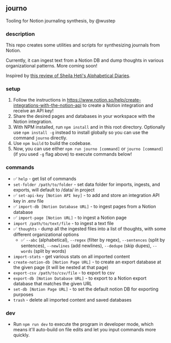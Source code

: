 ## journo
Tooling for Notion journaling synthesis, by @wustep

### description
This repo creates some utilities and scripts for synthesizing journals from Notion.

Currently, it can ingest text from a Notion DB and dump thoughts in various organizational patterns. More coming soon!

Inspired by [this review of Sheila Heti's Alphabetical Diaries](https://artreview.com/sheila-heti-alphabetical-diaries/).

### setup
1. Follow the instructions in https://www.notion.so/help/create-integrations-with-the-notion-api to create a Notion integration and receive an API key!
2. Share the desired pages and databases in your workspace with the Notion integration.
3. With NPM installed, run `npm install` and in this root directory. Optionally use `npm install -g` instead to install globally so you can use the command `journo` directly.
4. Use `npm build` to build the codebase.
5. Now, you can use either `npm run journo [command]` or `journo [command]` (if you used `-g` flag above) to execute commands below!

### commands
- ✅ `help` - get list of commands
- `set-folder /path/to/folder` - set data folder for imports, ingests, and exports, will default to /data/ in project
- ✅ `set-api-key [Notion API key]` - to add and store an integration API key in .env file
- ✅ `import-db [Notion Database URL]` - to ingest pages from a Notion database
- ✅ `import-page [Notion URL]` - to ingest a Notion page
- `import /path/to/text/file` - to ingest a text file
- ✅ `thoughts` - dump all the ingested files into a list of thoughts, with some different organizational options
  - ✅ `--abc` (alphabetical), `--regex` (filter by regex), `--sentences` (split by sentences), `--newlines` (add newlines), `--dedupe` (skip dupes), `--words` (split by words)
- `import-stats` - get various stats on all imported content
- `create-notion-db [Notion Page URL]` - to create an export database at the given page (it will be nested at that page)
- `export-csv /path/to/csv/file` - to export to csv
- `export-db [Notion Database URL]` - to export to a Notion export database that matches the given URL
- `set-db [Notion Page URL]` - to set the default notion DB for exporting purposes
- `trash` - delete all imported content and saved databases

### dev
- Run `npm run dev` to execute the program in developer mode, which means it'll auto-build on file edits and let you input commands more quickly.